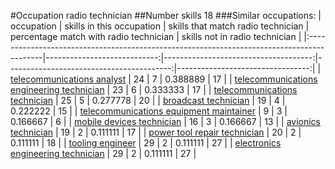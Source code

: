 #Occupation radio technician
##Number skills 18
###Similar occupations:
| occupation                                                                                |   skills in this occupation |   skills that match radio technician |   percentage match with radio technician |   skills not in radio technician |
|:------------------------------------------------------------------------------------------|----------------------------:|-------------------------------------:|-----------------------------------------:|---------------------------------:|
| [telecommunications analyst](telecommunications_analyst.md)                               |                          24 |                                    7 |                                 0.388889 |                               17 |
| [telecommunications engineering technician](telecommunications_engineering_technician.md) |                          23 |                                    6 |                                 0.333333 |                               17 |
| [telecommunications technician](telecommunications_technician.md)                         |                          25 |                                    5 |                                 0.277778 |                               20 |
| [broadcast technician](broadcast_technician.md)                                           |                          19 |                                    4 |                                 0.222222 |                               15 |
| [telecommunications equipment maintainer](telecommunications_equipment_maintainer.md)     |                           9 |                                    3 |                                 0.166667 |                                6 |
| [mobile devices technician](mobile_devices_technician.md)                                 |                          16 |                                    3 |                                 0.166667 |                               13 |
| [avionics technician](avionics_technician.md)                                             |                          19 |                                    2 |                                 0.111111 |                               17 |
| [power tool repair technician](power_tool_repair_technician.md)                           |                          20 |                                    2 |                                 0.111111 |                               18 |
| [tooling engineer](tooling_engineer.md)                                                   |                          29 |                                    2 |                                 0.111111 |                               27 |
| [electronics engineering technician](electronics_engineering_technician.md)               |                          29 |                                    2 |                                 0.111111 |                               27 |
